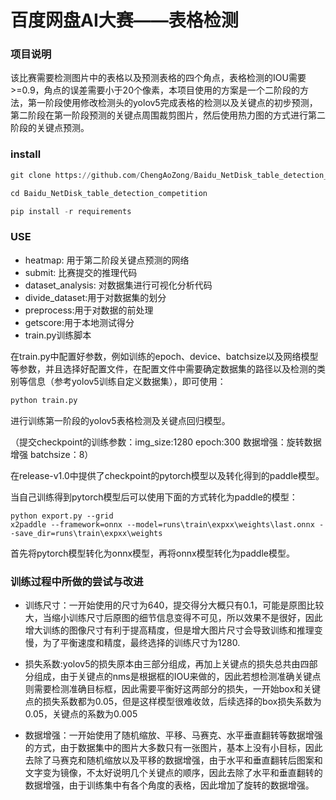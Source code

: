# 百度网盘AI大赛——表格检测

### 项目说明

该比赛需要检测图片中的表格以及预测表格的四个角点，表格检测的IOU需要>=0.9，角点的误差需要小于20个像素，本项目使用的方案是一个二阶段的方法，第一阶段使用修改检测头的yolov5完成表格的检测以及关键点的初步预测，第二阶段在第一阶段预测的关键点周围裁剪图片，然后使用热力图的方式进行第二阶段的关键点预测。



### install

```python
git clone https://github.com/ChengAoZong/Baidu_NetDisk_table_detection_competition.git

cd Baidu_NetDisk_table_detection_competition

pip install -r requirements
```



### USE

* heatmap: 用于第二阶段关键点预测的网络
* submit: 比赛提交的推理代码
* dataset_analysis: 对数据集进行可视化分析代码
* divide_dataset:用于对数据集的划分
* preprocess:用于对数据的前处理
* getscore:用于本地测试得分
* train.py训练脚本

在train.py中配置好参数，例如训练的epoch、device、batchsize以及网络模型等参数，并且选择好配置文件，在配置文件中需要确定数据集的路径以及检测的类别等信息（参考yolov5训练自定义数据集），即可使用：

```python
python train.py
```

进行训练第一阶段的yolov5表格检测及关键点回归模型。

（提交checkpoint的训练参数：img_size:1280 epoch:300 数据增强：旋转数据增强 batchsize：8）

在release-v1.0中提供了checkpoint的pytorch模型以及转化得到的paddle模型。

当自己训练得到pytorch模型后可以使用下面的方式转化为paddle的模型：

```
python export.py --grid
x2paddle --framework=onnx --model=runs\train\expxx\weights\last.onnx --save_dir=runs\train\expxx\weights
```

首先将pytorch模型转化为onnx模型，再将onnx模型转化为paddle模型。



### 训练过程中所做的尝试与改进

* 训练尺寸：一开始使用的尺寸为640，提交得分大概只有0.1，可能是原图比较大，当缩小训练尺寸后原图的细节信息变得不可见，所以效果不是很好，因此增大训练的图像尺寸有利于提高精度，但是增大图片尺寸会导致训练和推理变慢，为了平衡速度和精度，最终选择的训练尺寸为1280.

* 损失系数:yolov5的损失原本由三部分组成，再加上关键点的损失总共由四部分组成，由于关键点的nms是根据框的IOU来做的，因此若想检测准确关键点则需要检测准确目标框，因此需要平衡好这两部分的损失，一开始box和关键点的损失系数都为0.05，但是这样模型很难收敛，后续选择的box损失系数为0.05，关键点的系数为0.005
* 数据增强：一开始使用了随机缩放、平移、马赛克、水平垂直翻转等数据增强的方式，由于数据集中的图片大多数只有一张图片，基本上没有小目标，因此去除了马赛克和随机缩放以及平移的数据增强，由于水平和垂直翻转后图案和文字变为镜像，不太好说明几个关键点的顺序，因此去除了水平和垂直翻转的数据增强，由于训练集中有各个角度的表格，因此增加了旋转的数据增强。

